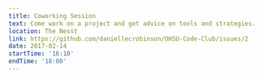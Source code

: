 ```yaml
---
title: Coworking Session
text: Come work on a project and get advice on tools and strategies.
location: The Nesst
link: https://github.com/daniellecrobinson/OHSU-Code-Club/issues/2
date: 2017-02-14
startTime: '16:10'
endTime: '18:00'
---
```

